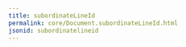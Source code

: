 ```yaml
---
title: subordinateLineId
permalink: core/Document.subordinateLineId.html
jsonid: subordinatelineid
---
```

